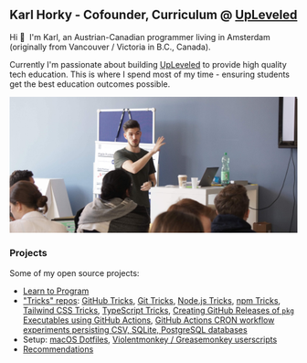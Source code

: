 ## Karl Horky - Cofounder, Curriculum @ [UpLeveled](https://upleveled.io)

Hi 👋&nbsp;&nbsp;I'm Karl, an Austrian-Canadian programmer living in Amsterdam (originally from Vancouver / Victoria in B.C., Canada).

Currently I'm passionate about building [UpLeveled](https://upleveled.io) to provide high quality tech education. This is where I spend most of my time - ensuring students get the best education outcomes possible.

<img src="https://raw.githubusercontent.com/karlhorky/karlhorky/main/karl-teaching.jpg" alt="Karl teaching students" />

### Projects

Some of my open source projects:

- [Learn to Program](https://github.com/karlhorky/learn-to-program)
- ["Tricks" repos](https://github.com/karlhorky?tab=repositories&q=tricks&type=public&language=&sort=name): [GitHub Tricks](https://github.com/karlhorky/github-tricks), [Git Tricks](https://github.com/karlhorky/git-tricks), [Node.js Tricks](https://github.com/karlhorky/node-js-tricks), [npm Tricks](https://github.com/karlhorky/npm-tricks), [Tailwind CSS Tricks](https://github.com/karlhorky/tailwind-css-tricks), [TypeScript Tricks](https://github.com/karlhorky/typescript-tricks), [Creating GitHub Releases of `pkg` Executables using GitHub Actions](https://github.com/karlhorky/vercel-pkg-github-actions-release), [GitHub Actions CRON workflow experiments persisting CSV, SQLite, PostgreSQL databases](https://github.com/karlhorky/github-actions-database-persistence)
- Setup: [macOS Dotfiles](https://github.com/karlhorky/dotfiles), [Violentmonkey / Greasemonkey userscripts](https://github.com/karlhorky/userscripts)
- [Recommendations](https://github.com/karlhorky/recommendations)
